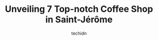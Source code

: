 ---
layout: ampstory
image: https://i0.wp.com/www.auto.or.id/wp-content/uploads/2023/06/cafc3a9-dc3a9pc3b4t-st-jc3a9rc3b4me-0-saint-jc3a9rc3b4me-1686327709.jpeg?resize=640,853
author: techidn
featured: false
description: Saint-Jérôme, Quebec, Canada is a haven for Coffee Shop enthusiasts, boasting an impressive array of 7 top-notch establishments. Whether youre a seasoned connoisseur or simply curious to 
title: Unveiling 7 Top-notch Coffee Shop in Saint-Jérôme
cover:
   title: Unveiling 7 Top-notch Coffee Shop in Saint-Jérôme
   subtitle: AUTO.OR.ID
   background: https://www.auto.or.id/wp-content/uploads/2023/06/cafc3a9-dc3a9pc3b4t-st-jc3a9rc3b4me-0-saint-jc3a9rc3b4me-1686327709.jpeg

pages: 
 - layout: thirds
   top: <h1>#1 Tim Hortons</h1>
   bottom: "<p>This location was ok. Better than the rest Ive been to before.</p>"
   background: https://www.auto.or.id/wp-content/uploads/2023/06/cafc3a9-dc3a9pc3b4t-st-jc3a9rc3b4me-1-saint-jc3a9rc3b4me-1686327710.jpeg
   backgroundblur: true
 - layout: thirds
   top: <h1>#2 Tim Hortons</h1>
   bottom: "<p>314 Rue de Montigny, Saint-Jérôme, QC J7Z 5R3, Canada</p>"
   background: https://www.auto.or.id/wp-content/uploads/2023/06/cafc3a9-dc3a9pc3b4t-st-jc3a9rc3b4me-2-saint-jc3a9rc3b4me-1686327711.jpeg
   cta:
      link: https://www.auto.or.id/unveiling-7-top-notch-coffee-shop-in-saint-jerome/
      text: Unveiling 7 Top-notch Coffee Shop in Saint-Jérôme
 - layout: thirds
   top: <h1>#3 Starbucks</h1>
   bottom: "<p>385 Rue Lamontagne, Saint-Jérôme, QC J7Y 0L7, Canada</p>"
   background: https://images.unsplash.com/photo-1621772991673-de61ffe34408?ixlib=rb-4.0.3&ixid=MnwxMjA3fDB8MHxwaG90by1wYWdlfHx8fGVufDB8fHx8&auto=format&fit=crop&w=640&h=853&q=80
   cta:
      link: https://www.auto.or.id/unveiling-7-top-notch-coffee-shop-in-saint-jerome/
      text: Unveiling 7 Top-notch Coffee Shop in Saint-Jérôme
 - layout: thirds
   top: <h1>#4 Tim Hortons</h1>
   bottom: "<p>1442 Bd Saint-Antoine, Saint-Jérôme, QC J7Z 7M2, Canada</p>"
   background: https://images.unsplash.com/photo-1596157783372-71ada8d5836b?ixlib=rb-4.0.3&ixid=MnwxMjA3fDB8MHxwaG90by1wYWdlfHx8fGVufDB8fHx8&auto=format&fit=crop&w=640&h=853&q=80
   cta:
      link: https://www.auto.or.id/unveiling-7-top-notch-coffee-shop-in-saint-jerome/
      text: Unveiling 7 Top-notch Coffee Shop in Saint-Jérôme
 - layout: thirds
   top: <h1>#5 Tim Hortons</h1>
   bottom: "<p>255 De, Rue de Martigny O, Saint-Jérôme, Quebec J7Y 2G4, Canada</p>"
   background: https://images.unsplash.com/photo-1579124688690-5476c5d01fde?ixlib=rb-4.0.3&ixid=MnwxMjA3fDB8MHxwaG90by1wYWdlfHx8fGVufDB8fHx8&auto=format&fit=crop&w=640&h=853&q=80
   cta:
      link: https://www.auto.or.id/unveiling-7-top-notch-coffee-shop-in-saint-jerome/
      text: Unveiling 7 Top-notch Coffee Shop in Saint-Jérôme
 - layout: thirds
   top: <h1>#6 Deux gars dans lpétrin</h1>
   bottom: "<p>291 Rue Labelle, Saint-Jérôme, QC J7Z 2B6, Canada</p>"
   background: https://images.unsplash.com/photo-1485291571150-772bcfc10da5?ixlib=rb-4.0.3&ixid=MnwxMjA3fDB8MHxwaG90by1wYWdlfHx8fGVufDB8fHx8&auto=format&fit=crop&w=640&h=853&q=80
   cta:
      link: https://www.auto.or.id/unveiling-7-top-notch-coffee-shop-in-saint-jerome/
      text: Unveiling 7 Top-notch Coffee Shop in Saint-Jérôme
 - layout: thirds
   top: <h1>#7 Vert Vert Cafe Bistro Inc</h1>
   bottom: "<p>800 Pl. de la Gare, Saint-Jérôme, QC J7Z 7H9, Canada</p>"
   background: https://images.unsplash.com/photo-1639928845361-30872daf785b?ixlib=rb-4.0.3&ixid=MnwxMjA3fDB8MHxwaG90by1wYWdlfHx8fGVufDB8fHx8&auto=format&fit=crop&w=640&h=853&q=80
   cta:
      link: https://www.auto.or.id/unveiling-7-top-notch-coffee-shop-in-saint-jerome/
      text: Unveiling 7 Top-notch Coffee Shop in Saint-Jérôme
 - layout: thirds
   middle: Continue reading...
   background: https://images.unsplash.com/photo-1602343231320-87c11b1adcda?ixlib=rb-4.0.3&ixid=MnwxMjA3fDB8MHxwaG90by1wYWdlfHx8fGVufDB8fHx8&auto=format&fit=crop&w=640&h=853&q=80
   cta:
      link: https://www.auto.or.id/unveiling-7-top-notch-coffee-shop-in-saint-jerome/
      text: Unveiling 7 Top-notch Coffee Shop in Saint-Jérôme

---